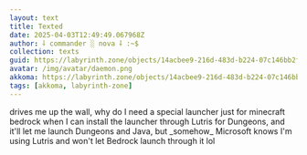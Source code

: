 ```yaml
---
layout: text
title: Texted
date: 2025-04-03T12:49:49.067968Z
author: ⸸ commander ░ nova ⸸ :~$
collection: texts
guid: https://labyrinth.zone/objects/14acbee9-216d-483d-b224-07c146bb2f03
avatar: /img/avatar/daemon.png
akkoma: https://labyrinth.zone/objects/14acbee9-216d-483d-b224-07c146bb2f03
tags: [akkoma, labyrinth-zone]
---
```


<p>drives me up the wall, why do I need a special launcher just for minecraft bedrock when I can install the launcher through Lutris for Dungeons, and it'll let me launch Dungeons and Java, but _somehow_ Microsoft knows I'm using Lutris and won't let Bedrock launch through it lol</p>